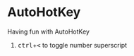# AutoHotKey
Having fun with AutoHotKey
1. <kbd>ctrl</kbd>+<kbd><</kbd> to toggle number superscript
